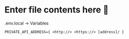 # Enter file contents here 🚀

.env.local -> Variables

```
PRIVATE_API_ADDRESS={ <http://> <https://> [address]/ }
```
